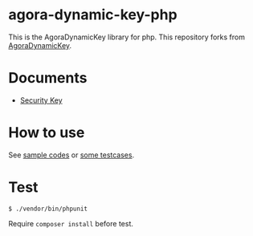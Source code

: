 # agora-dynamic-key-php

This is the AgoraDynamicKey library for php.
This repository forks from [AgoraDynamicKey](https://github.com/AgoraIO/AgoraDynamicKey).

# Documents

- [Security Key](https://docs.agora.io/en/2.2/product/Video/Agora%20Basics/key_web)

# How to use

See [sample codes](./sample) or [some testcases](./test).

# Test

```
$ ./vendor/bin/phpunit
```

Require `composer install` before test.


